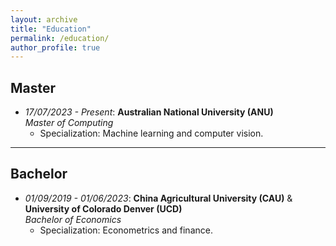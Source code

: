 ```yaml
---
layout: archive
title: "Education"
permalink: /education/
author_profile: true
---
```



<style>
a:link {
  text-decoration: none;
}

a:visited {
  text-decoration: none;
}

a:hover {
  text-decoration: underline;
}

a:active {
  text-decoration: underline;
}
</style>

<h2>Master</h2>

* *17/07/2023 - Present*: **Australian National University (ANU)**  
  *Master of Computing*  
  - Specialization: Machine learning and computer vision.

---

<h2>Bachelor</h2>

* *01/09/2019 - 01/06/2023*: **China Agricultural University (CAU)** & **University of Colorado Denver (UCD)**  
  *Bachelor of Economics*  
  - Specialization: Econometrics and finance.  

